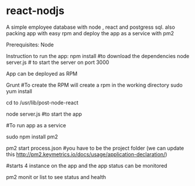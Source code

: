 # react-nodjs
A simple employee database with node , react and postgress sql. also packing app with easy rpm and deploy the app as a service with pm2

Prerequisites:
Node

Instruction to run the app:
npm install #to download the dependencies
node server.js # to start the server on port 3000


App can be deployed as RPM

Grunt #To create the RPM will create a rpm in the working directory
sudo yum install <newly created rpm>

cd to /usr/lib/post-node-react

node server.js #to start the app

#To run app as a service

sudo npm install pm2

pm2 start process.json #you have to be the project folder (we can update this http://pm2.keymetrics.io/docs/usage/application-declaration/)

#starts 4 instance on the app and the app status can be monitored

pm2 monit or list to see status and health